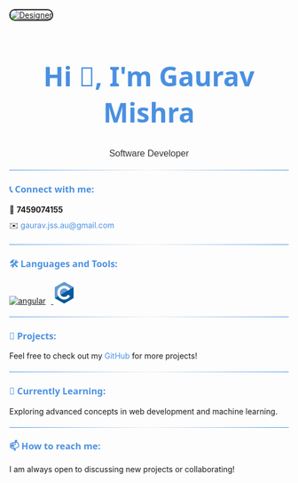 <a href="https://ibb.co/X3QmGcg">
  <img src="https://i.ibb.co/KLPC8Tk/Designer.jpg" alt="Designer" border="2px" width="100%" height="400px" style="border-radius: 10px;">
</a>

<h1 align="center" style="font-family: 'Segoe UI', Tahoma, Geneva, Verdana, sans-serif; color: #4A90E2; font-size: 3rem;">
  Hi 👋, I'm Gaurav Mishra
</h1>
<h3 align="center" style="font-family: 'Arial', sans-serif; color: #333; font-weight: 300;">Software Developer</h3>

<hr style="border: none; height: 1px; background: linear-gradient(to right, #4A90E2, #f1f1f1, #4A90E2); margin: 20px 0;">

<h3 style="font-family: 'Segoe UI', sans-serif; color: #4A90E2;">📞 Connect with me:</h3>
<ul style="list-style: none; padding: 0;">
  <li style="margin-bottom: 10px;">📱 <strong>7459074155</strong></li>
  <li>✉️ <a href="mailto:gaurav.jss.au@gmail.com" style="color: #4A90E2; text-decoration: none;">gaurav.jss.au@gmail.com</a></li>
</ul>

<hr style="border: none; height: 1px; background: linear-gradient(to right, #4A90E2, #f1f1f1, #4A90E2); margin: 20px 0;">

<h3 style="font-family: 'Segoe UI', sans-serif; color: #4A90E2;">🛠️ Languages and Tools:</h3>
<p>
  <a href="https://angular.io" target="_blank" rel="noreferrer">
    <img src="https://angular.io/assets/images/logos/angular/angular.svg" alt="angular" width="40" height="40" style="margin-right: 10px;"/>
  </a>
  <a href="https://www.cprogramming.com/" target="_blank" rel="noreferrer">
    <img src="https://raw.githubusercontent.com/devicons/devicon/master/icons/c/c-original.svg" alt="c" width="40" height="40" style="margin-right: 10px;"/>
  </a>
  <!-- Add more icons here similarly -->
</p>

<hr style="border: none; height: 1px; background: linear-gradient(to right, #4A90E2, #f1f1f1, #4A90E2); margin: 20px 0;">

<h3 style="font-family: 'Segoe UI', sans-serif; color: #4A90E2;">📄 Projects:</h3>
<p>Feel free to check out my <a href="https://github.com" target="_blank" style="color: #4A90E2; text-decoration: none;">GitHub</a> for more projects!</p>

<hr style="border: none; height: 1px; background: linear-gradient(to right, #4A90E2, #f1f1f1, #4A90E2); margin: 20px 0;">

<h3 style="font-family: 'Segoe UI', sans-serif; color: #4A90E2;">🌱 Currently Learning:</h3>
<p>Exploring advanced concepts in web development and machine learning.</p>

<hr style="border: none; height: 1px; background: linear-gradient(to right, #4A90E2, #f1f1f1, #4A90E2); margin: 20px 0;">

<h3 style="font-family: 'Segoe UI', sans-serif; color: #4A90E2;">📫 How to reach me:</h3>
<p>I am always open to discussing new projects or collaborating!</p>
